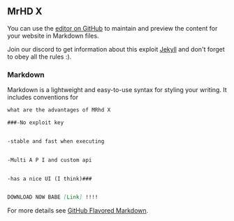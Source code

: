 ## MrHD X

You can use the [editor on GitHub](https://github.com/nicesir171/Mrx/edit/main/README.md) to maintain and preview the content for your website in Markdown files.

Join our discord to get information about this exploit [Jekyll](https://discord.gg/TEd4sS) and don't forget to obey all the rules :).

### Markdown

Markdown is a lightweight and easy-to-use syntax for styling your writing. It includes conventions for

```markdown
what are the advantages of MRhd X

###-No exploit key


-stable and fast when executing


-Multi A P I and custom api


-has a nice UI (I think)###


DOWNLOAD NOW BABE [Link] !!!!
```

For more details see [GitHub Flavored Markdown](https://nicesir171.github.io/Mrx/).


